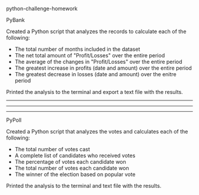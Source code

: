 python-challenge-homework

PyBank 

Created a Python script that analyzes the records to calculate each of the following:

-   The total number of months included in the dataset
-   The net total amount of "Profit/Losses" over the entire period
-   The average of the changes in "Profit/Losses" over the entire period
-   The greatest increase in profits (date and amount) over the entire period
-   The greatest decrease in losses (date and amount) over the enitre period

Printed the analysis to the terminal and export a text file with the results.

------------------------------  

------------------------------

------------------------------

PyPoll 

Created a Python script that analyzes the votes and calculates each of the following:

-   The total number of votes cast
-   A complete list of candidates who received votes
-   The percentage of votes each candidate won
-   The total number of votes each candidate won
-   The winner of the election based on popular vote

Printed the analysis to the terminal and text file with the results.